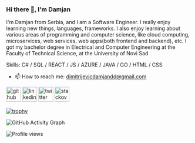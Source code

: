 ### Hi there 👋, I'm Damjan
I'm Damjan from Serbia, and I am a Software Engineer. I really enjoy learning new things, languages, frameworks. I also enjoy learning about various areas of programming and computer science, like cloud computing, microservices, web services, web apps(both frontend and backend), etc. I got my bachelor degree in Electrical and Computer Engineering at the Faculty of Technical Science, at the University of Novi Sad

Skills: C# / SQL / REACT / JS / AZURE / JAVA / GO / HTML / CSS

- 📫 How to reach me: dimitrijevicdamjandd@gmail.com 


[<img src='https://cdn.jsdelivr.net/npm/simple-icons@3.0.1/icons/github.svg' alt='github' height='40'>](https://github.com/daammiix)  [<img src='https://cdn.jsdelivr.net/npm/simple-icons@3.0.1/icons/linkedin.svg' alt='linkedin' height='40'>](https://www.linkedin.com/in/damjan-dimitrijevic-146869232/)  [<img src='https://cdn.jsdelivr.net/npm/simple-icons@3.0.1/icons/twitter.svg' alt='twitter' height='40'>](https://twitter.com/DamjanDimi74342)  [<img src='https://cdn.jsdelivr.net/npm/simple-icons@3.0.1/icons/stackoverflow.svg' alt='stackoverflow' height='40'>](https://stackoverflow.com/users/20527953)  

[![trophy](https://github-profile-trophy.vercel.app/?username=daammiix)](https://github.com/ryo-ma/github-profile-trophy)

![GitHub Activity Graph](https://activity-graph.herokuapp.com/graph?username=daammiix)  

![Profile views](https://gpvc.arturio.dev/daammiix)  
